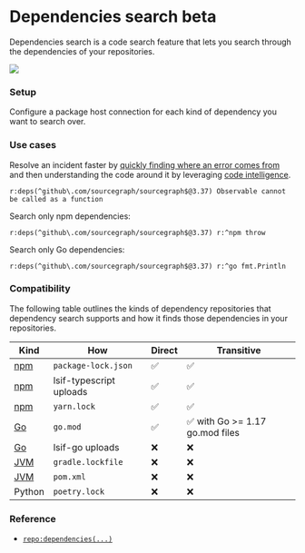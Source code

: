 # Dependencies search <span class="badge badge-beta">beta</span>

Dependencies search is a code search feature that lets you search through the dependencies of your repositories.


<img src="https://storage.googleapis.com/sourcegraph-assets/docs/images/code_search/dependencies-search-usage.png" style="margin-left:0;margin-right:0;"/>

### Setup

Configure a package host connection for each kind of dependency you want to search over.

### Use cases

Resolve an incident faster by [quickly finding where an error comes from](https://sourcegraph.com/search?q=context:global+repo:deps%28%5Egithub%5C.com/sourcegraph/sourcegraph%24%403.37%29+Observable+cannot+be+called+as+a+function&patternType=literal) and then understanding the code around it by leveraging [code intelligence](../../code_intelligence/explanations/features.md).<br/>

```sgquery
r:deps(^github\.com/sourcegraph/sourcegraph$@3.37) Observable cannot be called as a function
```

Search only npm dependencies:
```sgquery
r:deps(^github\.com/sourcegraph/sourcegraph$@3.37) r:^npm throw
`````

Search only Go dependencies:
```sgquery
r:deps(^github\.com/sourcegraph/sourcegraph$@3.37) r:^go fmt.Println
`````

### Compatibility

The following table outlines the kinds of dependency repositories that dependency search supports and how it finds those dependencies in your repositories.

Kind                            | How                       | Direct | Transitive
------------------------------- |-------------------------- |------- | ----------
[npm](../../integration/npm.md) | `package-lock.json`       | ✅     | ✅
[npm](../../integration/npm.md) | lsif-typescript uploads   | ✅     | ✅
[npm](../../integration/npm.md) | `yarn.lock`               | ✅     | ✅
[Go](../../integration/go.md)   | `go.mod`                  | ✅     | ✅ with Go >= 1.17 go.mod files
[Go](../../integration/go.md)   | lsif-go uploads           | ❌     | ❌
[JVM](../../integration/jvm.md) | `gradle.lockfile`         | ❌     | ❌
[JVM](../../integration/jvm.md) | `pom.xml`                 | ❌     | ❌
Python                          | `poetry.lock`             | ❌     | ❌

### Reference

- [`repo:dependencies(...)`](../reference/language.md#repo-dependencies)

